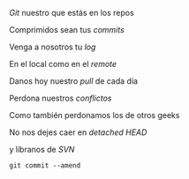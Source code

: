 *Git* nuestro que estás en los repos

Comprimidos sean tus *commits*

Venga a nosotros tu *log*

En el local como en el *remote*

Danos hoy nuestro *pull* de cada día

Perdona nuestros *conflictos* 

Como también perdonamos los de otros geeks

No nos dejes caer en *detached HEAD*

y líbranos de *SVN*

`git commit --amend`
